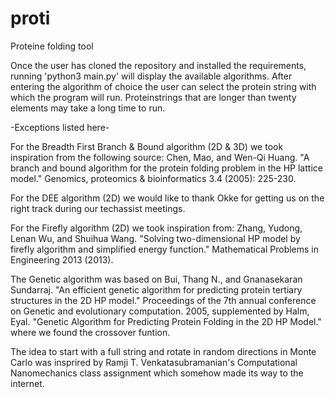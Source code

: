 # proti
Proteine folding tool

Once the user has cloned the repository and installed the requirements, running 'python3 main.py' will display  the available algorithms. After entering the algorithm of choice the user can select the protein string with which the program will run. Proteinstrings that are longer than twenty elements may take a long time to run. 

-Exceptions listed here-

For the Breadth First Branch & Bound algorithm (2D & 3D) we took inspiration from the following source:
Chen, Mao, and Wen-Qi Huang. "A branch and bound algorithm for the protein folding problem in the HP lattice model." Genomics, proteomics & bioinformatics 3.4 (2005): 225-230.

For the DEE algorithm (2D) we would like to thank Okke for getting us on the right track during our techassist meetings. 

For the Firefly algorithm (2D) we took inspiration from: Zhang, Yudong, Lenan Wu, and Shuihua Wang. "Solving two-dimensional HP model by firefly algorithm and simplified energy function." Mathematical Problems in Engineering 2013 (2013).

The Genetic algorithm was based on Bui, Thang N., and Gnanasekaran Sundarraj. "An efficient genetic algorithm for predicting protein tertiary structures in the 2D HP model." Proceedings of the 7th annual conference on Genetic and evolutionary computation. 2005, supplemented by Halm, Eyal. "Genetic Algorithm for Predicting Protein Folding in the 2D HP Model." where we found the crossover funtion.

The idea to start with a full string and rotate in random directions in Monte Carlo was insprired by Ramji T. Venkatasubramanian's Computational Nanomechanics class assignment which somehow made its way to the internet. 

